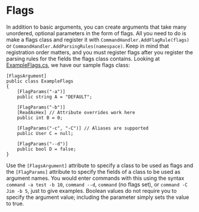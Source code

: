 # Flags

In addition to basic arguments, you can create arguments that take many unordered, optional parameters in the form of flags. All you need to do is make a flags class and register it with `CommandHandler.AddFlagRule(flags)` or `CommandHandler.AddParsingRules(namespace)`. Keep in mind that registration order matters, and you must register flags after you register the parsing rules for the fields the flags class contains. Looking at [ExampleFlags.cs](https://github.com/ZakFahey/easy-commands/blob/master/EasyCommands/Example/ExampleFlags.cs), we have our sample flags class:

```
[FlagsArgument]
public class ExampleFlags
{
    [FlagParams("-a")]
    public string A = "DEFAULT";

    [FlagParams("-b")]
    [ReadAsHex] // Attribute overrides work here
    public int B = 0;

    [FlagParams("-c", "-C")] // Aliases are supported
    public User C = null;

    [FlagParams("--d")]
    public bool D = false;
}
```

Use the `[FlagsArgument]` attribute to specify a class to be used as flags and the `[FlagParams]` attribute to specify the fields of a class to be used as argument names. You would enter commands with this using the syntax `command -a test -b 10`, `command --d`, `command` (no flags set), or `command -C Jim -b 5`, just to give examples. Boolean values do not require you to specify the argument value; including the parameter simply sets the value to true.
